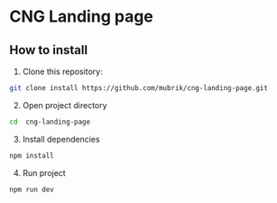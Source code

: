 # CNG Landing page

## How to install

1. Clone this repository:

```bash
git clone install https://github.com/mubrik/cng-landing-page.git
```

2. Open project directory

```bash
cd  cng-landing-page
```

3. Install dependencies

```bash
npm install
```

4. Run project

```bash
npm run dev
```
